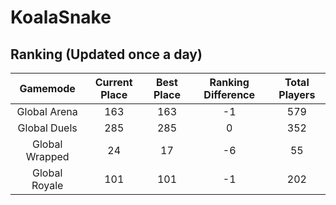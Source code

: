 # KoalaSnake

## Ranking (Updated once a day)
| Gamemode | Current Place | Best Place | Ranking Difference | Total Players |
|:--------:|:-------------:|:----------:|:------------------:|:-------------:|
| Global Arena | 163 | 163 | -1 | 579 |
| Global Duels | 285 | 285 | 0 | 352 |
| Global Wrapped | 24 | 17 | -6 | 55 |
| Global Royale | 101 | 101 | -1 | 202 |

